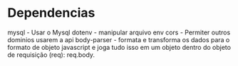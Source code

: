 # Dependencias 

mysql - Usar o Mysql
dotenv - manipular arquivo env
cors - Permiter outros dominios usarem a api
body-parser - formata e transforma os dados para o formato de objeto javascript e joga tudo isso em um objeto dentro do objeto de requisição (req): req.body.

